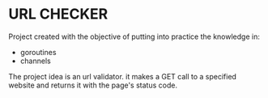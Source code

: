 # URL CHECKER

Project created with the objective of putting into practice the knowledge in:
- goroutines
- channels

The project idea is an url validator.
it makes a GET call to a specified website and returns it with the page's status code.